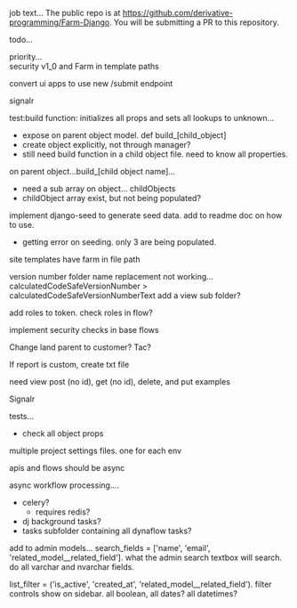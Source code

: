 
job text...
The public repo is at https://github.com/derivative-programming/Farm-Django.
You will be submitting a PR to this repository.



todo...


priority...   
security
v1_0 and Farm in template paths 

convert ui apps to use new /submit endpoint

signalr

test:build function: initializes all props and sets all lookups to unknown...
- expose on parent object model.  def build_[child_object]
- create object explicitly, not through manager?
- still need build function in a child object file. need to know all properties.
 
on parent object...build_[child object name]...
- need a sub array on object... childObjects
- childObject array exist, but not being populated?


implement django-seed to generate seed data.  add to readme doc on how to use.
- getting error on seeding. only 3 are being populated.
   

site templates have farm in file path

version number folder name replacement not working...
calculatedCodeSafeVersionNumber > calculatedCodeSafeVersionNumberText
add a view sub folder?

add roles to token. check roles in flow?

implement security checks in base flows

Change land parent to customer? Tac?

If report is custom, create txt file 

need view post (no id), get (no id), delete, and put examples 

Signalr 

tests...
- check all object props  

multiple project settings files. one for each env

 apis and flows should be async

async workflow processing....
- celery? 
    - requires redis?
- dj background tasks?
- tasks subfolder containing all dynaflow tasks?
 
add to admin models...
search_fields = ['name', 'email', 'related_model__related_field']. what the admin search textbox will search.  do all varchar and nvarchar fields.

list_filter = ('is_active', 'created_at', 'related_model__related_field'). filter controls show on sidebar.
all boolean, all dates? all datetimes?
  